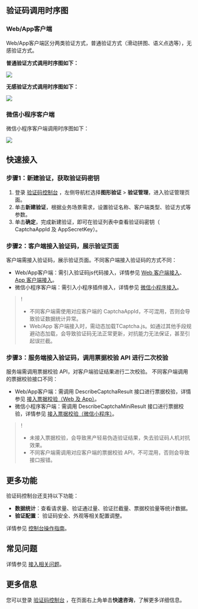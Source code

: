## 验证码调用时序图

### Web/App客户端

Web/App客户端区分两类验证方式，普通验证方式（滑动拼图、语义点选等），无感验证方式。

**普通验证方式调用时序图如下：**

![](https://qcloudimg.tencent-cloud.cn/raw/8932466a9ac61639f24b447bfb6f8f01.png)



**无感验证方式调用时序图如下：**

![](https://qcloudimg.tencent-cloud.cn/raw/8bf7b89ce00d2e85f80f1a1afc43e398.png)

### 微信小程序客户端

微信小程序客户端调用时序图如下：

![](https://qcloudimg.tencent-cloud.cn/raw/2a3571dc59ee882216806554a23b60a1.png)

## 快速接入

### 步骤1：新建验证，获取验证码密钥

1. 登录 [验证码控制台](https://console.cloud.tencent.com/captcha/graphical) ，左侧导航栏选择**图形验证** > **验证管理**，进入验证管理页面。
2. 单击**新建验证**，根据业务场景需求，设置验证名称、客户端类型、验证方式等参数。
3. 单击**确定**，完成新建验证，即可在验证列表中查看验证码密钥（ CaptchaAppId 及 AppSecretKey）。

### 步骤2：客户端接入验证码，展示验证页面

客户端需接入验证码，展示验证页面。不同客户端接入验证码的方式不同：

- Web/App客户端：需引入验证码js代码接入，详情参见  [Web 客户端接入](https://cloud.tencent.com/document/product/1110/36841)、  [App 客户端接入](https://cloud.tencent.com/document/product/1110/49810)。
- 微信小程序客户端：需引入小程序插件接入，详情参见 [微信小程序接入](https://cloud.tencent.com/document/product/1110/49319)。

> !
> - 不同客户端需使用对应客户端的 CaptchaAppId，不可混用，否则会导致验证数据统计异常。
> - Web/App 客户端接入时，需动态加载TCaptcha.js。如通过其他手段规避动态加载，会导致验证码无法正常更新，对抗能力无法保证，甚至引起误拦截。

### 步骤3：服务端接入验证码，调用票据校验 API 进行二次校验

服务端需调用票据校验 API，对客户端验证结果进行二次校验。  不同客户端调用的票据校验接口不同：

- Web/App客户端：需调用 DescribeCaptchaResult 接口进行票据校验，详情参见  [接入票据校验（Web 及 App）](https://cloud.tencent.com/document/product/1110/75489)。
- 微信小程序客户端：需调用 DescribeCaptchaMiniResult 接口进行票据校验，详情参见  [接入票据校验（微信小程序）](https://cloud.tencent.com/document/product/1110/75490)。

> !
> - 未接入票据校验，会导致黑产轻易伪造验证结果，失去验证码人机对抗效果。
> - 不同客户端需调用对应客户端的票据校验 API，不可混用，否则会导致接口报错。

## 更多功能

验证码控制台还支持以下功能：
- **数据统计**：查看请求量、验证通过量、验证拦截量、票据校验量等统计数据。
- **验证配置**： 验证码安全、外观等相关配置调整。

详情参见 [控制台操作指南](https://cloud.tencent.com/document/product/1110/36831)。

## 常见问题

详情参见 [接入相关问题](https://cloud.tencent.com/document/product/1110/36828)。

## 更多信息

您可以登录 [验证码控制台](https://console.cloud.tencent.com/captcha/graphical) ，在页面右上角单击**快速咨询**，了解更多详细信息。
